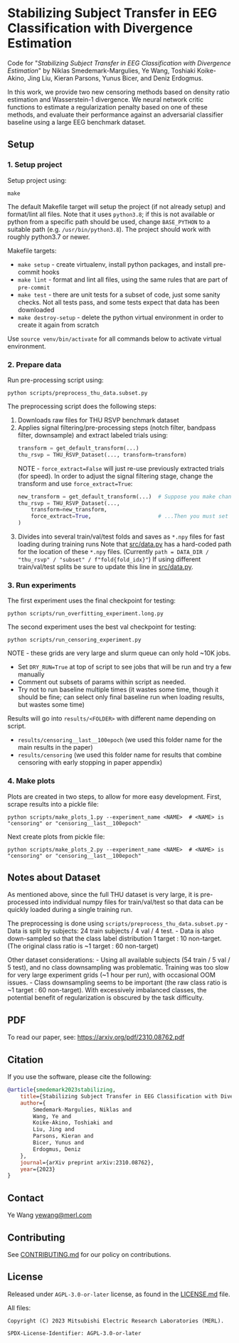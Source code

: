 <!--
Copyright (C) 2024 Mitsubishi Electric Research Laboratories (MERL)

SPDX-License-Identifier: AGPL-3.0-or-later
-->

# Stabilizing Subject Transfer in EEG Classification with Divergence Estimation

Code for "*Stabilizing Subject Transfer in EEG Classification with Divergence Estimation*" by Niklas Smedemark-Margulies, Ye Wang, Toshiaki Koike-Akino, Jing Liu, Kieran Parsons, Yunus Bicer, and Deniz Erdogmus.

In this work, we provide two new censoring methods based on density ratio estimation and Wasserstein-1 divergence.
We neural network critic functions to estimate a regularization penalty based on one of these methods, and evaluate their performance against an adversarial classifier baseline using a large EEG benchmark dataset.

## Setup
### 1. Setup project

Setup project using:
```shell
make
```
The default Makefile target will setup the project (if not already setup) and format/lint all files.
Note that it uses `python3.8`; if this is not available or python from a specific path should be used, change `BASE_PYTHON` to a suitable path (e.g. `/usr/bin/python3.8`).
The project should work with roughly python3.7 or newer.

Makefile targets:
- `make setup` - create virtualenv, install python packages, and install pre-commit hooks
- `make lint` - format and lint all files, using the same rules that are part of `pre-commit`
- `make test` - there are unit tests for a subset of code, just some sanity checks.
    Not all tests pass, and some tests expect that data has been downloaded
- `make destroy-setup` - delete the python virtual environment in order to create it again from scratch

Use `source venv/bin/activate` for all commands below to activate virtual environment.

### 2. Prepare data

Run pre-processing script using:
```shell
python scripts/preprocess_thu_data.subset.py
```

The preprocessing script does the following steps:
1. Downloads raw files for THU RSVP benchmark dataset
2. Applies signal filtering/pre-processing steps (notch filter, bandpass filter, downsample) and extract labeled trials using:
    ```python
    transform = get_default_transform(...)
    thu_rsvp = THU_RSVP_Dataset(..., transform=transform)
    ```
    NOTE - `force_extract=False` will just re-use previously extracted trials (for speed).
    In order to adjust the signal filtering stage, change the transform and use `force_extract=True`:
    ```python
    new_transform = get_default_transform(...)  # Suppose you make changes here...
    thu_rsvp = THU_RSVP_Dataset(...,
        transform=new_transform,
        force_extract=True,                     # ...Then you must set this flag
    )
    ```
3. Divides into several train/val/test folds and saves as `*.npy` files for fast loading during training runs
    Note that [src/data.py]() has a hard-coded path for the location of these `*.npy` files.
    (Currently `path = DATA_DIR / "thu_rsvp" / "subset" / f"fold{fold_idx}"`)
    If using different train/val/test splits be sure to update this line in [src/data.py]().


### 3. Run experiments

The first experiment uses the final checkpoint for testing:
```shell
python scripts/run_overfitting_experiment.long.py
```

The second experiment uses the best val checkpoint for testing:
```shell
python scripts/run_censoring_experiment.py
```

NOTE - these grids are very large and slurm queue can only hold ~10K jobs.
- Set `DRY_RUN=True` at top of script to see jobs that will be run and try a few manually
- Comment out subsets of params within script as needed.
- Try not to run baseline multiple times (it wastes some time, though it should be fine; can select only final baseline run when loading results, but wastes some time)

Results will go into `results/<FOLDER>` with different name depending on script.
- `results/censoring__last__100epoch` (we used this folder name for the main results in the paper)
- `results/censoring` (we used this folder name for results that combine censoring with early stopping in paper appendix)


### 4. Make plots

Plots are created in two steps, to allow for more easy development.
First, scrape results into a pickle file:
```shell
python scripts/make_plots_1.py --experiment_name <NAME>  # <NAME> is "censoring" or "censoring__last__100epoch"
```

Next create plots from pickle file:
```shell
python scripts/make_plots_2.py --experiment_name <NAME>  # <NAME> is "censoring" or "censoring__last__100epoch"
```

## Notes about Dataset

As mentioned above, since the full THU dataset is very large, it is pre-processed into individual numpy files for train/val/test so that data can be quickly loaded during a single training run.

The preprocessing is done using `scripts/preprocess_thu_data.subset.py`
    - Data is split by subjects: 24 train subjects / 4 val / 4 test.
    - Data is also down-sampled so that the class label distribution 1 target : 10 non-target.
    (The original class ratio is ~1 target : 60 non-target)

Other dataset considerations:
    - Using all available subjects (54 train / 5 val / 5 test), and no class downsampling was problematic. Training was too slow for very large experiment grids (~1 hour per run), with occasional OOM issues.
    - Class downsampling seems to be important (the raw class ratio is ~1 target : 60 non-target). With excessively imbalanced classes, the potential benefit of regularization is obscured by the task difficulty.

## PDF

To read our paper, see: https://arxiv.org/pdf/2310.08762.pdf

## Citation

If you use the software, please cite the following:

```BibTeX
@article{smedemark2023stabilizing,
    title={Stabilizing Subject Transfer in EEG Classification with Divergence Estimation},
    author={
        Smedemark-Margulies, Niklas and
        Wang, Ye and
        Koike-Akino, Toshiaki and
        Liu, Jing and
        Parsons, Kieran and
        Bicer, Yunus and
        Erdogmus, Deniz
    },
    journal={arXiv preprint arXiv:2310.08762},
    year={2023}
}
```

## Contact

Ye Wang <yewang@merl.com>

## Contributing

See [CONTRIBUTING.md](CONTRIBUTING.md) for our policy on contributions.

## License

Released under `AGPL-3.0-or-later` license, as found in the [LICENSE.md](LICENSE.md) file.

All files:

```
Copyright (C) 2023 Mitsubishi Electric Research Laboratories (MERL).

SPDX-License-Identifier: AGPL-3.0-or-later
```
